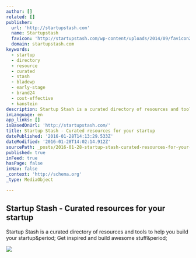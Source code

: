```yaml
---
author: []
related: []
publisher:
  url: 'http://startupstash.com'
  name: Startupstash
  favicon: 'http://startupstash.com/wp-content/uploads/2014/09/favicon2.png'
  domain: startupstash.com
keywords:
  - startup
  - directory
  - resource
  - curated
  - stash
  - bladewp
  - early-stage
  - brand24
  - cost-effective
  - kanstein
description: Startup Stash is a curated directory of resources and tools to help you build your startup. Get inspired and build awesome stuff.
inLanguage: en
app_links: []
isBasedOnUrl: 'http://startupstash.com/'
title: Startup Stash - Curated resources for your startup
datePublished: '2016-01-28T14:13:29.533Z'
dateModified: '2016-01-28T14:02:14.912Z'
sourcePath: _posts/2016-01-28-startup-stash-curated-resources-for-your-startup.md
published: true
inFeed: true
hasPage: false
inNav: false
_context: 'http://schema.org'
_type: MediaObject

---
```

<article style=""><h1>Startup Stash - Curated resources for your startup</h1><p>Startup Stash is a curated directory of resources and tools to help you build your startup&amp;period; Get inspired and build awesome stuff&amp;period;</p><img src="http://startupstash.com/wp-content/uploads/2014/09/Screen-Shot-2015-02-24-at-16.35.31.png" /></article>